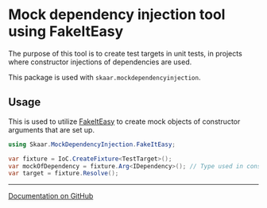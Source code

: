 Mock dependency injection tool using FakeItEasy
===

The purpose of this tool is to create test targets in unit tests,
in projects where constructor injections of dependencies are used.

This package is used with `skaar.mockdependencyinjection`.

## Usage

This is used to utilize [FakeItEasy](https://fakeiteasy.github.io/)  to
create mock objects of constructor arguments that are set up.

```C#
using Skaar.MockDependencyInjection.FakeItEasy;

var fixture = IoC.CreateFixture<TestTarget>();
var mockOfDependency = fixture.Arg<IDependency>(); // Type used in constructor of TestTarget
var target = fixture.Resolve();
```

---

[Documentation on GitHub](https://github.com/oyms/MockDependencyInjection/blob/main/README.md)